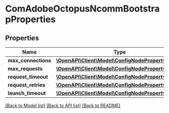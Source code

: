 # ComAdobeOctopusNcommBootstrapProperties

## Properties
Name | Type | Description | Notes
------------ | ------------- | ------------- | -------------
**max_connections** | [**\OpenAPI\Client\Model\ConfigNodePropertyInteger**](ConfigNodePropertyInteger.md) |  | [optional] 
**max_requests** | [**\OpenAPI\Client\Model\ConfigNodePropertyInteger**](ConfigNodePropertyInteger.md) |  | [optional] 
**request_timeout** | [**\OpenAPI\Client\Model\ConfigNodePropertyInteger**](ConfigNodePropertyInteger.md) |  | [optional] 
**request_retries** | [**\OpenAPI\Client\Model\ConfigNodePropertyInteger**](ConfigNodePropertyInteger.md) |  | [optional] 
**launch_timeout** | [**\OpenAPI\Client\Model\ConfigNodePropertyInteger**](ConfigNodePropertyInteger.md) |  | [optional] 

[[Back to Model list]](../README.md#documentation-for-models) [[Back to API list]](../README.md#documentation-for-api-endpoints) [[Back to README]](../README.md)


